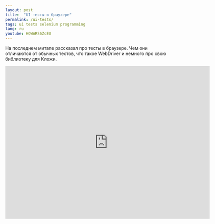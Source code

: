 ```yaml
---
layout: post
title:  "UI-тесты в браузере"
permalink: /ui-tests/
tags: ui tests selenium programming
lang: ru
youtube: HQWARS6ZcEU
---
```


На последнем митапе рассказал про тесты в браузере. Чем они отличаются от
обычных тестов, что такое WebDriver и немного про свою библиотеку для Кложи.

<iframe width="640" height="480" src="https://www.youtube.com/embed/HQWARS6ZcEU" frameborder="0" allow="accelerometer; autoplay; encrypted-media; gyroscope; picture-in-picture" allowfullscreen></iframe>
